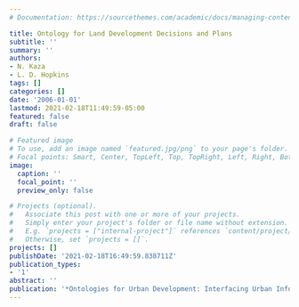 ```yaml
---
# Documentation: https://sourcethemes.com/academic/docs/managing-content/

title: Ontology for Land Development Decisions and Plans
subtitle: ''
summary: ''
authors:
- N. Kaza
- L. D. Hopkins
tags: []
categories: []
date: '2006-01-01'
lastmod: 2021-02-18T11:49:59-05:00
featured: false
draft: false

# Featured image
# To use, add an image named `featured.jpg/png` to your page's folder.
# Focal points: Smart, Center, TopLeft, Top, TopRight, Left, Right, BottomLeft, Bottom, BottomRight.
image:
  caption: ''
  focal_point: ''
  preview_only: false

# Projects (optional).
#   Associate this post with one or more of your projects.
#   Simply enter your project's folder or file name without extension.
#   E.g. `projects = ["internal-project"]` references `content/project/deep-learning/index.md`.
#   Otherwise, set `projects = []`.
projects: []
publishDate: '2021-02-18T16:49:59.838711Z'
publication_types:
- '1'
abstract: ''
publication: '*Ontologies for Urban Development: Interfacing Urban Information Systems*'
---
```

